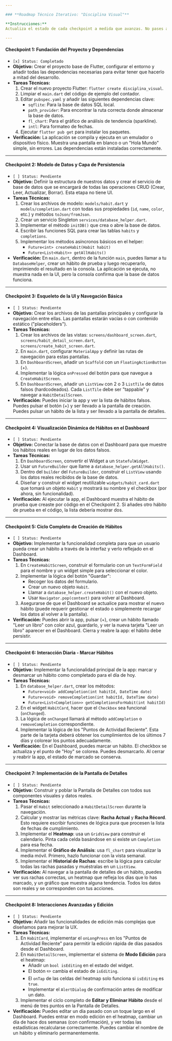 ```yaml
---

### **Roadmap Técnico Iterativo: "Disciplina Visual"**

**Instrucciones:**
Actualiza el estado de cada checkpoint a medida que avanzas. No pases al siguiente hasta que la verificación del actual sea 100% satisfactoria.

---
```


#### **Checkpoint 1: Fundación del Proyecto y Dependencias**

*   `[x] Status: Completado`
*   **Objetivo:** Crear el proyecto base de Flutter, configurar el entorno y añadir todas las dependencias necesarias para evitar tener que hacerlo a mitad del desarrollo.
*   **Tareas Técnicas:**
    1.  Crear el nuevo proyecto Flutter: `flutter create disciplina_visual`.
    2.  Limpiar el `main.dart` del código de ejemplo del contador.
    3.  Editar `pubspec.yaml` y añadir las siguientes dependencias clave:
        *   `sqflite`: Para la base de datos SQL local.
        *   `path_provider`: Para encontrar la ruta correcta donde almacenar la base de datos.
        *   `fl_chart`: Para el gráfico de análisis de tendencia (sparkline).
        *   `intl`: Para formateo de fechas.
    4.  Ejecutar `flutter pub get` para instalar los paquetes.
*   **Verificación:** La aplicación se compila y ejecuta en un emulador o dispositivo físico. Muestra una pantalla en blanco o un "Hola Mundo" simple, sin errores. Las dependencias están instaladas correctamente.

---

#### **Checkpoint 2: Modelo de Datos y Capa de Persistencia**

*   `[ ] Status: Pendiente`
*   **Objetivo:** Definir la estructura de nuestros datos y crear el servicio de base de datos que se encargará de todas las operaciones CRUD (Crear, Leer, Actualizar, Borrar). Esta etapa no tiene UI.
*   **Tareas Técnicas:**
    1.  Crear los archivos de modelo: `models/habit.dart` y `models/completion.dart` con todas sus propiedades (`id`, `name`, `color`, etc.) y métodos `toJson/fromJson`.
    2.  Crear un servicio Singleton `services/database_helper.dart`.
    3.  Implementar el método `initDB()` que crea o abre la base de datos.
    4.  Escribir las funciones SQL para crear las tablas `habits` y `completions`.
    5.  Implementar los métodos asíncronos básicos en el helper:
        *   `Future<int> createHabit(Habit habit)`
        *   `Future<List<Habit>> getAllHabits()`
*   **Verificación:** En `main.dart`, dentro de la función `main`, puedes llamar a tu `DatabaseHelper`, crear un hábito de prueba y luego recuperarlo, imprimiendo el resultado en la consola. La aplicación se ejecuta, no muestra nada en la UI, pero la consola confirma que la base de datos funciona.

---

#### **Checkpoint 3: Esqueleto de la UI y Navegación Básica**

*   `[ ] Status: Pendiente`
*   **Objetivo:** Crear los archivos de las pantallas principales y configurar la navegación entre ellas. Las pantallas estarán vacías o con contenido estático ("placeholders").
*   **Tareas Técnicas:**
    1.  Crear los archivos de las vistas: `screens/dashboard_screen.dart`, `screens/habit_detail_screen.dart`, `screens/create_habit_screen.dart`.
    2.  En `main.dart`, configurar `MaterialApp` y definir las rutas de navegación para estas pantallas.
    3.  En `DashboardScreen`, añadir un `Scaffold` con un `FloatingActionButton` (+).
    4.  Implementar la lógica `onPressed` del botón para que navegue a `CreateHabitScreen`.
    5.  En `DashboardScreen`, añadir un `ListView` con 2 o 3 `ListTile` de datos falsos (hardcodeados). Cada `ListTile` debe ser "tappable" y navegar a `HabitDetailScreen`.
*   **Verificación:** Puedes iniciar la app y ver la lista de hábitos falsos. Puedes pulsar el botón (+) y ser llevado a la pantalla de creación. Puedes pulsar un hábito de la lista y ser llevado a la pantalla de detalles.

---

#### **Checkpoint 4: Visualización Dinámica de Hábitos en el Dashboard**

*   `[ ] Status: Pendiente`
*   **Objetivo:** Conectar la base de datos con el Dashboard para que muestre los hábitos reales en lugar de los datos falsos.
*   **Tareas Técnicas:**
    1.  En `DashboardScreen`, convertir el Widget a un `StatefulWidget`.
    2.  Usar un `FutureBuilder` que llame a `database_helper.getAllHabits()`.
    3.  Dentro del `builder` del `FutureBuilder`, construir el `ListView` usando los datos reales recibidos de la base de datos.
    4.  Diseñar y construir el widget reutilizable `widgets/habit_card.dart` que tomará un objeto `Habit` y mostrará su nombre y el checkbox (por ahora, sin funcionalidad).
*   **Verificación:** Al ejecutar la app, el Dashboard muestra el hábito de prueba que creaste por código en el Checkpoint 2. Si añades otro hábito de prueba en el código, la lista debería mostrar dos.

---

#### **Checkpoint 5: Ciclo Completo de Creación de Hábitos**

*   `[ ] Status: Pendiente`
*   **Objetivo:** Implementar la funcionalidad completa para que un usuario pueda crear un hábito a través de la interfaz y verlo reflejado en el Dashboard.
*   **Tareas Técnicas:**
    1.  En `CreateHabitScreen`, construir el formulario con un `TextFormField` para el nombre y un widget simple para seleccionar el color.
    2.  Implementar la lógica del botón "Guardar":
        *   Recoger los datos del formulario.
        *   Crear un nuevo objeto `Habit`.
        *   Llamar a `database_helper.createHabit()` con el nuevo objeto.
        *   Usar `Navigator.pop(context)` para volver al Dashboard.
    3.  Asegurarse de que el Dashboard se actualice para mostrar el nuevo hábito (puede requerir gestionar el estado o simplemente recargar los datos al volver a la pantalla).
*   **Verificación:** Puedes abrir la app, pulsar (+), crear un hábito llamado "Leer un libro" con color azul, guardarlo, y ver la nueva tarjeta "Leer un libro" aparecer en el Dashboard. Cierra y reabre la app: el hábito debe persistir.

---

#### **Checkpoint 6: Interacción Diaria - Marcar Hábitos**

*   `[ ] Status: Pendiente`
*   **Objetivo:** Implementar la funcionalidad principal de la app: marcar y desmarcar un hábito como completado para el día de hoy.
*   **Tareas Técnicas:**
    1.  En `database_helper.dart`, crear los métodos:
        *   `Future<void> addCompletion(int habitId, DateTime date)`
        *   `Future<void> removeCompletion(int habitId, DateTime date)`
        *   `Future<List<Completion>> getCompletionsForHabit(int habitId)`
    2.  En el widget `HabitCard`, hacer que el `Checkbox` sea funcional (`onChanged`).
    3.  La lógica de `onChanged` llamará al método `addCompletion` o `removeCompletion` correspondiente.
    4.  Implementar la lógica de los "Puntos de Actividad Reciente". Esta parte de la tarjeta deberá obtener los cumplimientos de los últimos 7 días y colorear los puntos adecuadamente.
*   **Verificación:** En el Dashboard, puedes marcar un hábito. El checkbox se actualiza y el punto de "Hoy" se colorea. Puedes desmarcarlo. Al cerrar y reabrir la app, el estado de marcado se conserva.

---

#### **Checkpoint 7: Implementación de la Pantalla de Detalles**

*   `[ ] Status: Pendiente`
*   **Objetivo:** Construir y poblar la Pantalla de Detalles con todos sus componentes visuales y datos reales.
*   **Tareas Técnicas:**
    1.  Pasar el `Habit` seleccionado a `HabitDetailScreen` durante la navegación.
    2.  Calcular y mostrar las métricas clave: **Racha Actual** y **Racha Récord**. Esto requiere escribir funciones de lógica pura que procesen la lista de fechas de cumplimiento.
    3.  Implementar el **Heatmap**: usa un `GridView` para construir el calendario. Pinta cada celda basándose en si existe un `Completion` para esa fecha.
    4.  Implementar el **Gráfico de Análisis**: usa `fl_chart` para visualizar la media móvil. Primero, hazlo funcionar con la vista semanal.
    5.  Implementar el **Historial de Rachas**: escribe la lógica para calcular todas las rachas pasadas y muéstralas en un `ListView`.
*   **Verificación:** Al navegar a la pantalla de detalles de un hábito, puedes ver sus rachas correctas, un heatmap que refleja los días que lo has marcado, y un gráfico que muestra alguna tendencia. Todos los datos son reales y se corresponden con tus acciones.

---

#### **Checkpoint 8: Interacciones Avanzadas y Edición**

*   `[ ] Status: Pendiente`
*   **Objetivo:** Añadir las funcionalidades de edición más complejas que diseñamos para mejorar la UX.
*   **Tareas Técnicas:**
    1.  En `HabitCard`, implementar el `onLongPress` en los "Puntos de Actividad Reciente" para permitir la edición rápida de días pasados desde el Dashboard.
    2.  En `HabitDetailScreen`, implementar el sistema de **Modo Edición** para el heatmap:
        *   Añadir un `bool isEditing` en el estado del widget.
        *   El botón ✏️ cambia el estado de `isEditing`.
        *   El `onTap` de las celdas del heatmap solo funciona si `isEditing` es `true`.
        *   Implementar el `AlertDialog` de confirmación antes de modificar un dato.
    3.  Implementar el ciclo completo de **Editar y Eliminar Hábito** desde el menú de tres puntos en la Pantalla de Detalles.
*   **Verificación:** Puedes editar un día pasado con un toque largo en el Dashboard. Puedes entrar en modo edición en el heatmap, cambiar un día de hace dos semanas (con confirmación), y ver todas las estadísticas recalcularse correctamente. Puedes cambiar el nombre de un hábito y eliminarlo permanentemente.